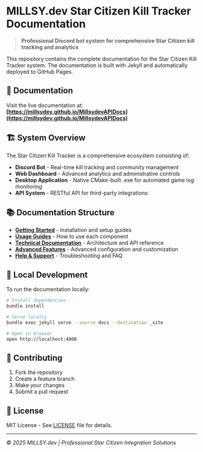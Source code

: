 # MILLSY.dev Star Citizen Kill Tracker Documentation

> **Professional Discord bot system for comprehensive Star Citizen kill tracking and analytics**

This repository contains the complete documentation for the Star Citizen Kill Tracker system. The documentation is built with Jekyll and automatically deployed to GitHub Pages.

## 📖 Documentation

Visit the live documentation at: **[https://millsydev.github.io/MillsydevAPIDocs](https://millsydev.github.io/MillsydevAPIDocs)**

## 🏗️ System Overview

The Star Citizen Kill Tracker is a comprehensive ecosystem consisting of:

- **Discord Bot** - Real-time kill tracking and community management
- **Web Dashboard** - Advanced analytics and administrative controls  
- **Desktop Application** - Native CMake-built .exe for automated game log monitoring
- **API System** - RESTful API for third-party integrations

## 📚 Documentation Structure

- **[Getting Started](./docs/getting-started/)** - Installation and setup guides
- **[Usage Guides](./docs/usage/)** - How to use each component
- **[Technical Documentation](./docs/technical/)** - Architecture and API reference
- **[Advanced Features](./docs/advanced/)** - Advanced configuration and customization
- **[Help & Support](./docs/help/)** - Troubleshooting and FAQ

## 🚀 Local Development

To run the documentation locally:

```bash
# Install dependencies
bundle install

# Serve locally
bundle exec jekyll serve --source docs --destination _site

# Open in browser
open http://localhost:4000
```

## 📝 Contributing

1. Fork the repository
2. Create a feature branch
3. Make your changes
4. Submit a pull request

## 📄 License

MIT License - See [LICENSE](LICENSE) file for details.

---

*© 2025 MILLSY.dev | Professional Star Citizen Integration Solutions*
